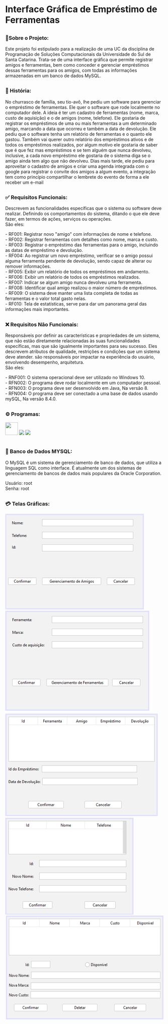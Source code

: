 ## <h1>Interface Gráfica de Empréstimo de Ferramentas</h1>

## <h3>📍Sobre o Projeto:</h3>
<p>
  Este projeto foi estipulado para a realização de uma UC da disciplina de Programação de Soluções Computacionais da Universidade do Sul de Santa Catarina. Trata-se de uma interface gráfica que permite registrar amigos e ferramentas, bem como conceder e gerenciar empréstimos dessas ferramentas para os amigos, com todas as informações armazenadas em um banco de dados MySQL.
</p>

## <h3>📖 História:</h3>
<p>
  No churrasco de família, seu tio-avô, lhe pediu um software para gerenciar o empréstimo de ferramentas. Ele quer o software que rode localmente no computador dele. A ideia é ter um cadastro de ferramentas (nome, marca, custo de aquisição) e o de amigos (nome, telefone). 
Ele gostaria de registrar os empréstimos de uma ou mais ferramentas a um determinado amigo, marcando a data que ocorreu e também a data de devolução.
Ele pediu que o software tenha um relatório de ferramentas e o quanto ele gastou. Também vai querer outro relatório dos empréstimos ativos e de todos os empréstimos realizados, por algum motivo ele gostaria de saber que é que fez mas empréstimos e se tem alguém que nunca devolveu, inclusive, a cada novo empréstimo ele gostaria de o sistema diga se o amigo ainda tem algo que não devolveu.
Dias mais tarde, ele pediu para aproveitar o cadastro de amigos e criar uma agenda integrada com o google para registrar o convite dos amigos a algum evento, a integração tem como princípio compartilhar o lembrete do evento de forma a ele receber um e-mail
</p>

## <h3>✅ Requisitos Funcionais:</h3>
<p>Descrevem as funcionalidades específicas que o sistema ou software deve realizar. Definindo os comportamentos do sistema, ditando o que ele deve fazer, em termos de ações, serviços ou operações.<br>
São eles:</p>
<p>
  - RF001: Registrar novo "amigo" com informações de nome e telefone.<br>
  - RF002: Registrar ferramentas com detalhes como nome, marca e custo.<br>
  - RF003: Registrar o empréstimo das ferramentas para o amigo, incluindo as datas de empréstimo e devolução.<br>
  - RF004: Ao registrar um novo empréstimo, verificar se o amigo possui alguma ferramenta pendente de devolução, sendo capaz de alterar ou remover informações.<br>
  - RF005: Exibir um relatório de todos os empréstimos em andamento.<br>
  - RF006: Exibir um relatório de todos os empréstimos realizados.<br>
  - RF007: Indicar se algum amigo nunca devolveu uma ferramenta.<br>
  - RF008: Identificar qual amigo realizou o maior número de empréstimos.<br>
  - RF009: O sistema deve manter uma lista completa de todas as ferramentas e o valor total gasto nelas.<br>
  - RF010: Tela de estatísticas, serve para dar um panorama geral das informações mais importantes.
</p>

## <h3>❌ Requisitos Não Funcionais:</h3>
<p>Responsáveis por definir as características e propriedades de um sistema, que não estão diretamente relacionadas às suas funcionalidades específicas, mas que são igualmente importantes para seu sucesso. Eles descrevem atributos de qualidade, restrições e condições que um sistema deve atender. são responsáveis por impactar na experiência do usuário, envolvendo desempenho, arquitetura.<br>
São eles:</p>
<p>
  - RNF001: O sistema operacional deve ser utilizado no Windows 10.<br>
  - RFN002: O programa deve rodar localmente em um computador pessoal.<br>
  - RFN003: O programa deve ser desenvolvido em Java, Na versão 8.<br>
  - RFN004: O programa deve ser conectado a uma base de dados usando mySQL, Na versão 8.4.0.
</p>

## <h3>⚙️ Programas:</h3>
<p>
  <img src="https://cdn.jsdelivr.net/gh/devicons/devicon/icons/java/java-original-wordmark.svg" width="40" height="40"/>
  <img src="https://img.shields.io/badge/apache%20netbeans-1B6AC6?style=for-the-badge&logo=apache%20netbeans%20IDE&logoColor=white">
  <img src="https://img.shields.io/badge/MySQL-005C84?style=for-the-badge&logo=mysql&logoColor=white">
</p>

# <h3>💾 Banco de Dados MYSQL:</h3>
<p>O MySQL é um sistema de gerenciamento de banco de dados, que utiliza a linguagem SQL como interface. É atualmente um dos sistemas de gerenciamento de bancos de dados mais populares da Oracle Corporation.<br>

Usuário: root<br>
Senha: root</p>

## <h3>💳 Telas Gráficas:</h3>
<p>
  <img src="./CadastroAmigo.png" height="303" width="445"><br>
  <img src="./CadastroFerramenta.png" height=322 width="467"><br>
  <img src="./Concluir.png" height=329 width="487"><br>
  <img src="./GerenciamentoAmigos.png" height=307 width="409"><br>
  <img src="./GerenciamentoFerramentas.png" height=329 width="528"><br>
</p>

<!--
Requisitos Funcionais: 
Cadastro de Ferramentas (Nome, marca, custo de aquisição);
Cadastro de Amigos (Nome, Telefone);
Edição de Ferramentas;
Edição de Amigos;
Registro de Empréstimos;
Relatório de Ferramentas;
Relatório de Empréstimos;

Requisitos não funcionais:
Execução local;
Interface intuitiva;
Segurança;
Desempenho:
Manutenção;
Histórico;
Análise de Empréstimos;

Realização de Commits:
  Ao realizar Commits se atentar ao padrão:
<tipo>: Indica a natureza do commit (feat para novas funcionalidades, fix para correções de bugs, docs para alterações na documentação, etc.).
[escopo opcional]: Opcionalmente, pode ser usado para fornecer um contexto adicional sobre a alteração.
<descrição>: Uma descrição concisa e clara do que foi feito no commit.
[corpo opcional]: Uma descrição mais detalhada das mudanças realizadas (opcional).
[rodapé opcional]: Informações adicionais, como referências a problemas ou tarefas relacionadas (opcional).

Documentação padrão:
  Sempre documentar uma classe/métodos com /** [Comentário] */ para orientar o que está sendo feito;

 (adicionar quando configurado)
Banco de Dados:
  Usuário: root
  Senha: root

COMANDOS PARA A **tb_amigo**:
  // INSERIR dados na tabela.
  INSERT INTO `ferramenta`.`tb_amigo` (`id_amigo`, `nome`, `telefone`)
  VALUES (1, 'João', '000000000'); 

  // Buscar todos os dados da tabela.
  SELECT * FROM tb_amigo;

  // ALTERAR dados de um determinado amigo 
  UPDATE `ferramenta`.`tb_amigo`
  SET `nome` = 'Tiburcio', `telefone` = '04'
  WHERE `id_amigo` = 1;

  // APAGAR um determinado amigo na tabela 
  DELETE FROM tb_amigo 
  WHERE id_amigo = 1;

COMANDOS PARA A **tb_ferramenta**:
  //INSERIR
  INSERT INTO `ferramenta`.`tb_ferramenta` (`id_ferramenta`, `nome`, `custo`, `marca`)
  VALUES (1, 'Martelo', '50.00', 'Vonder'); 

  //BUSCAR
  SELECT * FROM tb_ferramenta;

  //ALTERAR
  UPDATE `ferramenta`.`tb_ferramenta`
  SET `nome` = 'Machado', `custo` = '55.90', `marca` = 'Makita'
  WHERE `id_ferramenta` = 1;

  //DELETAR
  DELETE FROM tb_ferramenta 
  WHERE id_ferramenta = 1;    

COMANDOS PARA A **tb_emprestimo**:

  //INSERIR ( BOOLEAN: 1 = TRUE, 0 = FALSE ), no "Status" estamos utilizando valores booleanos.
  INSERT INTO `ferramenta`.`tb_emprestimo` (`id_emprestimo`, `id_ferramenta`, `id_amigo`, `data_emprestimo`, `data_devolução_prevista`, `data_devolução_real`, `Status`)
  VALUES (1, 1, 1, '2024-05-23', '2024-06-06', NULL, 1);

  //BUSCAR
  SELECT * FROM ferramenta.tb_emprestimo;
-->
